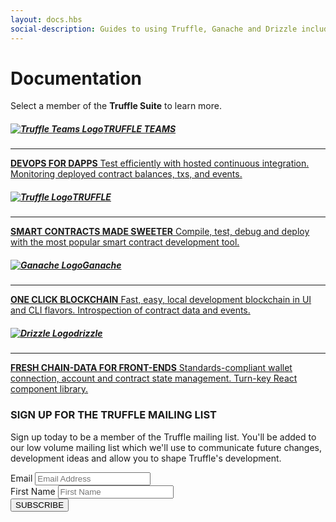 ```yaml
---
layout: docs.hbs
social-description: Guides to using Truffle, Ganache and Drizzle including quickstart guides, testing instructions, platform commands, deployment and more.
---
```

# Documentation

Select a member of the **Truffle Suite** to learn more.

<div class="row docs-home">
  <div class="col-md-6">
    <a class="link-card" href="/docs/teams/overview">
      <div class="card docs-teams-card mb-3">
        <div class="card-body">
          <h5 class="card-title mt-0 text-truffle"><img class="card-img-top" src="/img/tt-logomark.svg" alt="Truffle Teams Logo">TRUFFLE TEAMS</h5>
          <hr />
          <p class="mb-0"><strong>DEVOPS FOR DAPPS</strong> Test efficiently with hosted continuous integration. Monitoring deployed contract balances, txs, and events.</p>
        </div>
      </div>
    </a>
  </div>

  <div class="col-md-6">
    <a class="link-card" href="/docs/truffle/overview">
      <div class="card docs-truffle-card mb-3">
        <div class="card-body">
          <h5 class="card-title mt-0 text-truffle"><img class="card-img-top" src="/img/truffle-logomark.svg" alt="Truffle Logo"><span class="narrow">T</span>RUFFLE</h5>
          <hr />
          <p class="mb-0"><strong>SMART CONTRACTS MADE SWEETER</strong> Compile, test, debug and deploy with the most popular smart contract development tool.</p>
        </div>
      </div>
    </a>
  </div>

  <div class="col-md-6">
    <a class="link-card" href="/docs/ganache/overview">
      <div class="card docs-ganache-card mb-3">
        <div class="card-body">
          <h5 class="card-title mt-0 text-ganache"><img class="card-img-top" src="/img/ganache-logomark.svg" alt="Ganache Logo">Ganache</h5>
          <hr />
          <p class="mb-0"><strong>ONE CLICK BLOCKCHAIN</strong> Fast, easy, local development blockchain in UI and CLI flavors. Introspection of contract data and events.</p>
        </div>
      </div>
    </a>
  </div>

  <div class="col-md-6">
    <a class="link-card" href="/docs/drizzle/overview">
      <div class="card docs-drizzle-card mb-3">
        <div class="card-body">
          <h5 class="card-title mt-0 text-drizzle"><img class="card-img-top" src="/img/drizzle-logomark.svg" alt="Drizzle Logo">dri<span class="drizzle-z-skew-1">z</span><span class="drizzle-z-skew-2">z</span>le</h5>
          <hr />
          <p class="mb-0"><strong>FRESH CHAIN-DATA FOR FRONT-ENDS</strong> Standards-compliant wallet connection, account and contract state management. Turn-key React component library.</p>
        </div>
      </div>
    </a>
  </div>
</div>

<div class="row justify-content-center text-center mt-4">
  <div class="col"><div class="bd-dark-cream pt-4 pb-4 pl-5 pr-5">
    <h3>SIGN UP FOR THE TRUFFLE MAILING LIST</h3>
    <p>Sign up today to be a member of the Truffle mailing list. You'll be added to our low volume mailing list which we'll use to communicate future changes, development ideas and allow you to shape Truffle's development.</p>
    <div id="mc_embed_signup">
      <form action="https://truffleframework.us11.list-manage.com/subscribe/post?u=947c9b18fc27e0b00fc2ad055&amp;id=97cfd4251b" method="post" id="mc-embedded-subscribe-form" name="mc-embedded-subscribe-form" class="validate form-inline justify-content-center mt-4 mb-4 home-ml-form" target="_blank" novalidate>
        <div class="mc-field-group form-group">
          <label class="sr-only" for="mce-EMAIL">Email</label>
          <input type="email" value="" name="EMAIL" class="form-control mr-sm-2 email" placeholder="Email Address" id="mce-EMAIL" required>
        </div>
        <div class="mc-field-group form-group">
          <label class="sr-only" for="mce-FNAME">First Name</label>
          <input type="text" value="" name="FNAME" class="form-control mr-sm-2" placeholder="First Name" id="mce-FNAME">
        </div>
        <!-- real people should not fill this in and expect good things - do not remove this or risk form bot signups-->
        <div style="position: absolute; left: -5000px;" aria-hidden="true"><input type="text" name="b_947c9b18fc27e0b00fc2ad055_97cfd4251b" tabindex="-1" value=""></div>
        <div class="clear"><input type="submit" value="SUBSCRIBE" name="subscribe" id="mc-embedded-subscribe" class="btn btn-truffle"></div>
      </form>
    </div>
  </div></div>
</div>